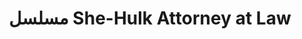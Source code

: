 ---
title: مسلسل She-Hulk  Attorney at Law
description: في إطار من الخيال العلمي والكوميديا، يتناول العمل قصة المحامية جينيفر والترز، والتي تتغير الأمور في حياتها تمامًا حينما تكتسب قدرات خارقة تحولها إلى نسخة نسائية من هولك، وتتلقى العون من ابن عمها بروس بانر.
img: 16.jpg
quality: 1080p WEB-DL
youtube: https://www.youtube.com/watch?v=u7JsKhI2An0
year: 2022
imdb: 5.2
time: 92
tags: 
  - أكشن
  - مغامرات
  - كوميدي
categories: مسلسلات أجنبى
sections: Series
---